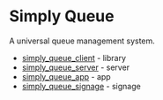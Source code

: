 # Simply Queue

A universal queue management system.

 * [simply_queue_client](/simply_queue_client/) - library
 * [simply_queue_server](/simply_queue_server/) - server
 * [simply_queue_app](/simply_queue_app/) - app
 * [simply_queue_signage](/simply_queue_signage/) - signage